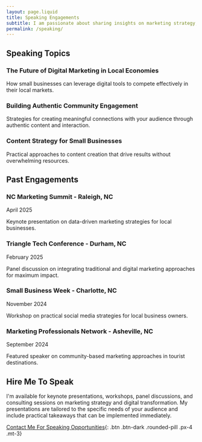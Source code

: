 ```yaml
---
layout: page.liquid
title: Speaking Engagements
subtitle: I am passionate about sharing insights on marketing strategy, digital trends, and community building.
permalink: /speaking/
---
```


## Speaking Topics

### The Future of Digital Marketing in Local Economies

How small businesses can leverage digital tools to compete effectively in their local markets.

### Building Authentic Community Engagement

Strategies for creating meaningful connections with your audience through authentic content and interaction.

### Content Strategy for Small Businesses

Practical approaches to content creation that drive results without overwhelming resources.

## Past Engagements

### NC Marketing Summit - Raleigh, NC

April 2025

Keynote presentation on data-driven marketing strategies for local businesses.

### Triangle Tech Conference - Durham, NC

February 2025

Panel discussion on integrating traditional and digital marketing approaches for maximum impact.

### Small Business Week - Charlotte, NC

November 2024

Workshop on practical social media strategies for local business owners.

### Marketing Professionals Network - Asheville, NC

September 2024

Featured speaker on community-based marketing approaches in tourist destinations.

## Hire Me To Speak

I'm available for keynote presentations, workshops, panel discussions, and consulting sessions on marketing strategy and digital transformation. My presentations are tailored to the specific needs of your audience and include practical takeaways that can be implemented immediately.

[Contact Me For Speaking Opportunities](/contact/){: .btn .btn-dark .rounded-pill .px-4 .mt-3}
